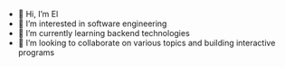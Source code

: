- 👋 Hi, I’m El
- 👀 I’m interested in software engineering
- 🌱 I’m currently learning backend technologies
- 💞️ I’m looking to collaborate on various topics and building interactive programs

<!---
el-09/el-09 is a ✨ special ✨ repository because its `README.md` (this file) appears on your GitHub profile.
You can click the Preview link to take a look at your changes.
--->
